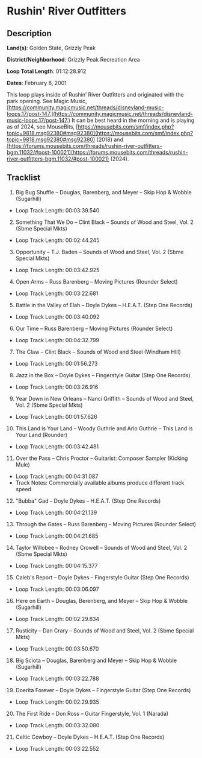 # Rushin' River Outfitters

## Description

**Land(s)**: Golden State, Grizzly Peak

**District/Neighborhood**: Grizzly Peak Recreation Area

**Loop Total Length**: 01:12:28.912

**Dates**: February 8, 2001

This loop plays inside of Rushin’ River Outfitters and originated with the park opening. See Magic Music, [https://community.magicmusic.net/threads/disneyland-music-loops.17/post-147.](https://community.magicmusic.net/threads/disneyland-music-loops.17/post-147.) It can be best heard in the morning and is playing as of 2024, see MouseBits, [https://mousebits.com/smf/index.php?topic=9818.msg92380#msg92380](https://mousebits.com/smf/index.php?topic=9818.msg92380#msg92380) (2018) and [https://forums.mousebits.com/threads/rushin-river-outfitters-bgm.11032/#post-100021](https://forums.mousebits.com/threads/rushin-river-outfitters-bgm.11032/#post-100021) (2024).

## Tracklist

1. Big Bug Shuffle – Douglas, Barenberg, and Meyer – Skip Hop & Wobble (Sugarhill)
- Loop Track Length: 00:03:39.540

2. Something That We Do – Clint Black – Sounds of Wood and Steel, Vol. 2 (Sbme Special Mkts)
- Loop Track Length: 00:02:44.245

3. Opportunity – T.J. Baden – Sounds of Wood and Steel, Vol. 2 (Sbme Special Mkts)
- Loop Track Length: 00:03:42.925

4. Open Arms – Russ Barenberg – Moving Pictures (Rounder Select)
- Loop Track Length: 00:03:22.681

5. Battle in the Valley of Elah – Doyle Dykes – H.E.A.T. (Step One Records)
- Loop Track Length: 00:03:40.092

6. Our Time – Russ Barenberg – Moving Pictures (Rounder Select)
- Loop Track Length: 00:04:32.799

7. The Claw – Clint Black – Sounds of Wood and Steel (Windham HIll)
- Loop Track Length: 00:01:56.273

8. Jazz in the Box – Doyle Dykes – Fingerstyle Guitar (Step One Records)
- Loop Track Length: 00:03:26.916

9. Year Down in New Orleans – Nanci Griffith – Sounds of Wood and Steel, Vol. 2 (Sbme Special Mkts)
- Loop Track Length: 00:01:57.626

10. This Land is Your Land – Woody Guthrie and Arlo Guthrie – This Land Is Your Land (Rounder)
- Loop Track Length: 00:03:42.481

11. Over the Pass – Chris Proctor – Guitarist: Composer Sampler (Kicking Mule)
- Loop Track Length: 00:04:31.087
- Track Notes: Commercially available albums produce different track speed

12. "Bubba" Gad – Doyle Dykes – H.E.A.T. (Step One Records)
- Loop Track Length: 00:04:21.139

13. Through the Gates – Russ Barenberg – Moving Pictures (Rounder Select)
- Loop Track Length: 00:04:21.685

14. Taylor Willobee – Rodney Crowell – Sounds of Wood and Steel, Vol. 2 (Sbme Special Mkts)
- Loop Track Length: 00:04:15.377

15. Caleb's Report – Doyle Dykes – Fingerstyle Guitar (Step One Records)
- Loop Track Length: 00:03:06.097

16. Here on Earth – Douglas, Berenberg, and Meyer – Skip Hop & Wobble (Sugarhill)
- Loop Track Length: 00:02:29.834

17. Rusticity – Dan Crary – Sounds of Wood and Steel, Vol. 2 (Sbme Special Mkts)
- Loop Track Length: 00:03:50.670

18. Big Sciota – Douglas, Barenberg and Meyer – Skip Hop & Wobble (Sugarhill)
- Loop Track Length: 00:03:22.788

19. Doerita Forever – Doyle Dykes – Fingerstyle Guitar (Step One Records)
- Loop Track Length: 00:02:29.935

20. The First Ride – Don Ross – Guitar Fingerstyle, Vol. 1 (Narada)
- Loop Track Length: 00:03:32.080

21. Celtic Cowboy – Doyle Dykes – H.E.A.T. (Step One Records)
- Loop Track Length: 00:03:22.552
